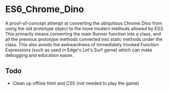 # ES6_Chrome_Dino

A proof-of-concept attempt at converting the ubiquitous Chrome Dino from using the old prototype object to the more modern methods allowed by ES3.  This primarily means converting the main Runner function into a class, and all the previous prototype methods converted into static methods under the class.  This also avoids the awkwardness of Immediately Invoked Function Expressions (such as used in Edge's Let's Surf game) which can make debugging and education easier.
## Todo
- Clean up offline html and CSS (not needed to play the game)
